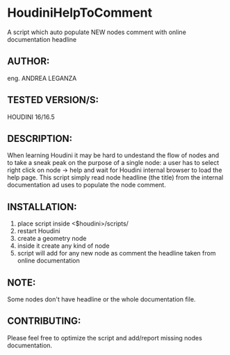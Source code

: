 # HoudiniHelpToComment
A script which auto populate NEW nodes comment with online documentation headline

## AUTHOR: ## 
eng. ANDREA LEGANZA

## TESTED VERSION/S: ## 
HOUDINI 16/16.5

## DESCRIPTION: ## 
When learning Houdini it may be hard to undestand the flow of nodes and to take a sneak peak on the purpose of a single node: a user has to select right click on node -> help and wait for Houdini internal browser to load the help page. This script simply read node headline (the title) from the internal documentation ad uses to populate the node comment.

## INSTALLATION: ##
1. place script inside  <$houdini>/scripts/ 
2. restart Houdini
3. create a geometry node
4. inside it create any kind of node
5. script will add for any new node as comment the headline taken from online documentation

## NOTE: ## 
Some nodes don't have headline or the whole documentation file.

## CONTRIBUTING: ##
Please feel free to optimize the script and add/report missing nodes documentation. 